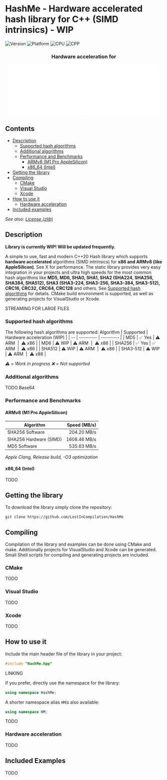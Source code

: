 # HashMe - Hardware accelerated hash library for C++ (SIMD intrinsics) - WIP

![Version](https://img.shields.io/badge/Version-V0.1-brightgreen?style=flat&&logo=framework) ![Platform](https://img.shields.io/badge/Platform-Windows%20%7C%20Linux%20%7C%20macOS%20-blue?style=flat&&logo=buffer) ![CPU](https://img.shields.io/badge/CPU-x86%20%7C%20ARMv8-red?style=flat&&logo=qmk) ![CPP](https://img.shields.io/badge/Language-C++20-orange?style=flat&&logo=C%2b%2b)

<h3 align="center">Hardware acceleration for</h3>
<p align="center" width="100%">
<img src="/img/intel_logo.svg" alt="Intel logo"/>
<img src="/img/arm_logo.svg" alt="ARM logo"/>
</p>

## Contents
- [Description](#description)
    - [Supported hash algorithms](#supported-hash-algorithms)
    - [Additional algorithms](#additional-algorithms)
    - [Performance and Benchmarks](#performance-and-benchmarks)
        - [ARMv8 (M1 Pro AppleSilicon)](#armv8-m1-pro-applesilicon)
        - [x86_64 (Intel)](#x86-64-intel)
- [Getting the library](#getting-the-library)
- [Compiling](#compiling)
    - [CMake](#cmake)
    - [Visual Studio](#visual-studio)
    - [Xcode](#xcode)
- [How to use it](#how-to-use-it)
    - [Hardware acceleration](#hardware-acceleration)
- [Included examples](#included-examples)

*See also: [License (zlib)](LICENSE.md)*

## Description
**Library is currently WIP! Will be updated frequently.**

A simple to use, fast and modern C++20 Hash library which supports **hardware accelerated** algorithms (SIMD intrinsics) for **x86 and ARMv8 (like AppleSilicon)**. See X for performance. The static library provides very easy integration in your projects and ultra high speeds for the most common hash algorithms like **MD5, MD6, SHA0, SHA1, SHA2 (SHA224, SHA256, SHA384, SHA512), SHA3 (SHA3-224, SHA3-256, SHA3-384, SHA3-512), CRC16, CRC32, CRC64, CRC128** and others. See [Supported hash algorithms](#supported-hash-algorithms) for details.
CMake build environment is supported, as well as generating projects for VisualStudio or Xcode.

STREAMING FOR LARGE FILES

### Supported hash algorithms
The following hash algorithms are supported:
Algorithm | Supported | Hardware acceleration (WIP) |
| -- | --------- | --------- |
| MD5 | ✅ Yes | ⚠️ ARM&nbsp;&nbsp;\|&nbsp;&nbsp;⚠️ x86 |
| MD6 | ⚠️ WIP | ⚠️ ARM&nbsp;&nbsp;\|&nbsp;&nbsp;⚠️ x86 |
| SHA256 | ✅ Yes | ✅ ARM&nbsp;&nbsp;\|&nbsp;&nbsp;⚠️ x86 |
| SHA512 | ⚠️ WIP | ⚠️ ARM&nbsp;&nbsp;\|&nbsp;&nbsp;⚠️ x86 |
| SHA3-512 | ⚠️ WIP | ⚠️ ARM&nbsp;&nbsp;\|&nbsp;&nbsp;⚠️ x86 |

*⚠️ = Work in progress*
*❌ = Not supported*

### Additional algorithms
TODO Base64

### Performance and Benchmarks
#### ARMv8 (M1 Pro AppleSilicon)
Algorithm      |   Speed (MB/s)
---------------|--------:
SHA256 Software | 204.20 MB/s
SHA256 Hardware (SIMD) | 1608.46 MB/s
MD5 Software | 535.63 MB/s

*Apple Clang, Release build, -O3 optimization*

#### x86_64 (Intel)
TODO

## Getting the library
To download the library simply clone the repository:
~~~
git clone https://github.com/LostInCompilation/HashMe
~~~

## Compiling
Compilation of the library and examples can be done using CMake and make. Additionally projects for VisualStudio and Xcode can be generated. Small Shell scripts for compiling and generating projects are included.

### CMake
TODO

### Visual Studio
TODO

### Xcode
TODO

## How to use it
Include the main header file of the library in your project:
```cpp
#include "HashMe.hpp"
```

LINKING

If you prefer, directly use the namespace for the library:
```cpp
using namespace HashMe;
```
A shorter namespace alias ```HM```is also available:
```cpp
using namespace HM;
```

TODO

### Hardware acceleration
TODO

## Included Examples
TODO

